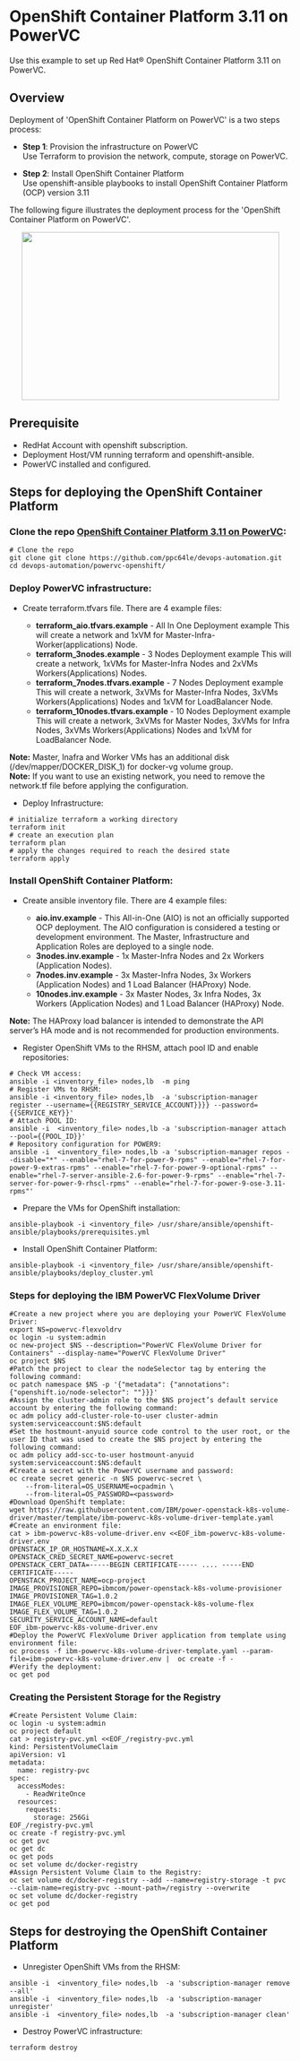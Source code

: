 # OpenShift Container Platform 3.11 on PowerVC

Use this example to set up Red Hat® OpenShift Container Platform 3.11 on PowerVC.

## Overview

Deployment of 'OpenShift Container Platform on PowerVC' is a two steps process:

* **Step 1**: Provision the infrastructure on PowerVC <br>
  Use Terraform to provision the network, compute, storage on PowerVC.
  
* **Step 2**: Install OpenShift Container Platform <br>
  Use openshift-ansible playbooks to install OpenShift Container Platform (OCP) version 3.11

The following figure illustrates the deployment process for the 'OpenShift Container Platform on PowerVC'.

<p align="center">
  <img width="460" height="300" src="./docs/DeploymentProcess.png">
</p>

## Prerequisite

* RedHat Account with openshift subscription.
* Deployment Host/VM running terraform and openshift-ansible.
* PowerVC installed and configured.

## Steps for deploying the OpenShift Container Platform

### Clone the repo [OpenShift Container Platform 3.11 on PowerVC](https://github.com/ppc64le/devops-automation.git):

```shell
# Clone the repo
git clone git clone https://github.com/ppc64le/devops-automation.git
cd devops-automation/powervc-openshift/
```

### Deploy PowerVC infrastructure:

* Create terraform.tfvars file. There are 4 example files:
    
    - **terraform_aio.tfvars.example**      - All In One Deployment example This will create a network and 1xVM for Master-Infra-Worker(applications) Node.
    - **terraform_3nodes.example**          - 3 Nodes Deployment example This will create a network, 1xVMs for Master-Infra Nodes and 2xVMs Workers(Applications) Nodes.
    - **terraform_7nodes.tfvars.example**   - 7 Nodes Deployment example This will create a network, 3xVMs for Master-Infra Nodes, 3xVMs Workers(Applications) Nodes and 1xVM for LoadBalancer Node.
    - **terraform_10nodes.tfvars.example**  - 10 Nodes Deployment example This will create a network, 3xVMs for Master Nodes, 3xVMs for Infra Nodes, 3xVMs Workers(Applications) Nodes and 1xVM for LoadBalancer Node.



**Note:** Master, Inafra and Worker VMs has an additional disk (/dev/mapper/DOCKER_DISK_1) for docker-vg volume group.<br>
**Note:** If you want to use an existing network, you need to remove the network.tf file before applying the configuration.


* Deploy Infrastructure:

```shell
# initialize terraform a working directory
terraform init
# create an execution plan
terraform plan
# apply the changes required to reach the desired state
terraform apply
```

### Install OpenShift Container Platform:

* Create ansible inventory file. There are 4 example files:
        
    - **aio.inv.example**       - This All-in-One (AIO) is not an officially supported OCP deployment. The AIO configuration is considered a testing or development environment. The Master, Infrastructure and Application Roles are deployed to a single node.
    - **3nodes.inv.example**    - 1x Master-Infra Nodes and 2x Workers (Application Nodes).
    - **7nodes.inv.example**    - 3x Master-Infra Nodes, 3x Workers (Application Nodes) and 1 Load Balancer (HAProxy) Node.
    - **10nodes.inv.example**   - 3x Master Nodes, 3x Infra Nodes, 3x Workers (Application Nodes) and 1 Load Balancer (HAProxy) Node.

**Note:** The HAProxy load balancer is intended to demonstrate the API server’s HA mode and is not recommended for production environments. 

* Register OpenShift VMs to the RHSM, attach pool ID and enable repositories:

```shell
# Check VM access:
ansible -i <inventory_file> nodes,lb  -m ping
# Register VMs to RHSM:
ansible -i <inventory_file> nodes,lb  -a 'subscription-manager register --username={{REGISTRY_SERVICE_ACCOUNT}}}} --password={{SERVICE_KEY}}'
# Attach POOL ID:
ansible -i  <inventory_file> nodes,lb -a 'subscription-manager attach --pool={{POOL_ID}}'
# Repository configuration for POWER9:
ansible -i  <inventory_file> nodes,lb -a 'subscription-manager repos --disable="*" --enable="rhel-7-for-power-9-rpms" --enable="rhel-7-for-power-9-extras-rpms" --enable="rhel-7-for-power-9-optional-rpms" --enable="rhel-7-server-ansible-2.6-for-power-9-rpms" --enable="rhel-7-server-for-power-9-rhscl-rpms" --enable="rhel-7-for-power-9-ose-3.11-rpms"'
```

* Prepare the VMs for OpenShift installation:

```shell
ansible-playbook -i <inventory_file> /usr/share/ansible/openshift-ansible/playbooks/prerequisites.yml
```

* Install OpenShift Container Platform:

```shell
ansible-playbook -i <inventory_file> /usr/share/ansible/openshift-ansible/playbooks/deploy_cluster.yml
```

### Steps for deploying the IBM PowerVC FlexVolume Driver

```shell
#Create a new project where you are deploying your PowerVC FlexVolume Driver:
export NS=powervc-flexvoldrv
oc login -u system:admin
oc new-project $NS --description="PowerVC FlexVolume Driver for Containers" --display-name="PowerVC FlexVolume Driver"
oc project $NS
#Patch the project to clear the nodeSelector tag by entering the following command:
oc patch namespace $NS -p '{"metadata": {"annotations": {"openshift.io/node-selector": ""}}}'
#Assign the cluster-admin role to the $NS project’s default service account by entering the following command:
oc adm policy add-cluster-role-to-user cluster-admin system:serviceaccount:$NS:default
#Set the hostmount-anyuid source code control to the user root, or the user ID that was used to create the $NS project by entering the following command:
oc adm policy add-scc-to-user hostmount-anyuid system:serviceaccount:$NS:default
#Create a secret with the PowerVC username and password:
oc create secret generic -n $NS powervc-secret \
    --from-literal=OS_USERNAME=ocpadmin \
    --from-literal=OS_PASSWORD=<password>
#Download OpenShift template:
wget https://raw.githubusercontent.com/IBM/power-openstack-k8s-volume-driver/master/template/ibm-powervc-k8s-volume-driver-template.yaml
#Create an environment file:
cat > ibm-powervc-k8s-volume-driver.env <<EOF_ibm-powervc-k8s-volume-driver.env
OPENSTACK_IP_OR_HOSTNAME=X.X.X.X
OPENSTACK_CRED_SECRET_NAME=powervc-secret
OPENSTACK_CERT_DATA=-----BEGIN CERTIFICATE----- .... -----END CERTIFICATE-----
OPENSTACK_PROJECT_NAME=ocp-project
IMAGE_PROVISIONER_REPO=ibmcom/power-openstack-k8s-volume-provisioner
IMAGE_PROVISIONER_TAG=1.0.2
IMAGE_FLEX_VOLUME_REPO=ibmcom/power-openstack-k8s-volume-flex
IMAGE_FLEX_VOLUME_TAG=1.0.2
SECURITY_SERVICE_ACCOUNT_NAME=default
EOF_ibm-powervc-k8s-volume-driver.env
#Deploy the PowerVC FlexVolume Driver application from template using environment file:
oc process -f ibm-powervc-k8s-volume-driver-template.yaml --param-file=ibm-powervc-k8s-volume-driver.env |  oc create -f -
#Verify the deployment:
oc get pod
```

### Creating the Persistent Storage for the Registry

```shell
#Create Persistent Volume Claim:
oc login -u system:admin
oc project default
cat > registry-pvc.yml <<EOF_/registry-pvc.yml
kind: PersistentVolumeClaim
apiVersion: v1
metadata:
  name: registry-pvc
spec:
  accessModes:
    - ReadWriteOnce
  resources:
    requests:
      storage: 256Gi
EOF_/registry-pvc.yml
oc create -f registry-pvc.yml
oc get pvc
oc get dc
oc get pods
oc set volume dc/docker-registry
#Assign Persistent Volume Claim to the Registry:
oc set volume dc/docker-registry --add --name=registry-storage -t pvc --claim-name=registry-pvc --mount-path=/registry --overwrite
oc set volume dc/docker-registry
oc get pod
```

## Steps for destroying the OpenShift Container Platform

* Unregister OpenShift VMs from the RHSM:

```shell
ansible -i  <inventory_file> nodes,lb  -a 'subscription-manager remove --all'
ansible -i  <inventory_file> nodes,lb  -a 'subscription-manager unregister'  
ansible -i  <inventory_file> nodes,lb  -a 'subscription-manager clean'
```

* Destroy PowerVC infrastructure:

```shell
terraform destroy
```
